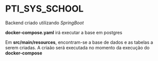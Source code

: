 # PTI_SYS_SCHOOL

Backend criado utilizando _SpringBoot_

**docker-compose.yaml** irá executar a base em postgres

Em **src/main/resources**, encontram-se a base de dados e as tabelas a serem criadas. A criaão será executada no momento da execução do **docker-compose** 